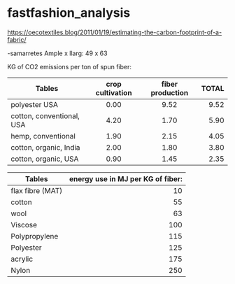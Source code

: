 # fastfashion_analysis

https://oecotextiles.blog/2011/01/19/estimating-the-carbon-footprint-of-a-fabric/


-samarretes
Ample x llarg: 49 x 63






KG of CO2 emissions per ton of spun fiber:

| Tables                     | crop cultivation  | fiber production  | TOTAL |
| -------------------------- |:-----------------:| :----------------:|------:|
| polyester USA              | 0.00              | 9.52              | 9.52  |
| cotton, conventional, USA  | 4.20              | 1.70              | 5.90  |
| hemp, conventional         | 1.90              | 2.15              | 4.05  |
| cotton, organic, India     | 2.00              | 1.80              | 3.80  |
| cotton, organic, USA       | 0.90              | 1.45              | 2.35  |




| Tables            | energy use in MJ per KG of fiber: |
| ------------------|----------------------------------:|
| flax fibre (MAT)  | 10                                |
| cotton            | 55                                |
| wool              | 63                                |
| Viscose           | 100                               |
| Polypropylene     | 115                               | 
| Polyester         | 125                               | 
| acrylic           | 175                               | 
| Nylon             | 250                               | 


